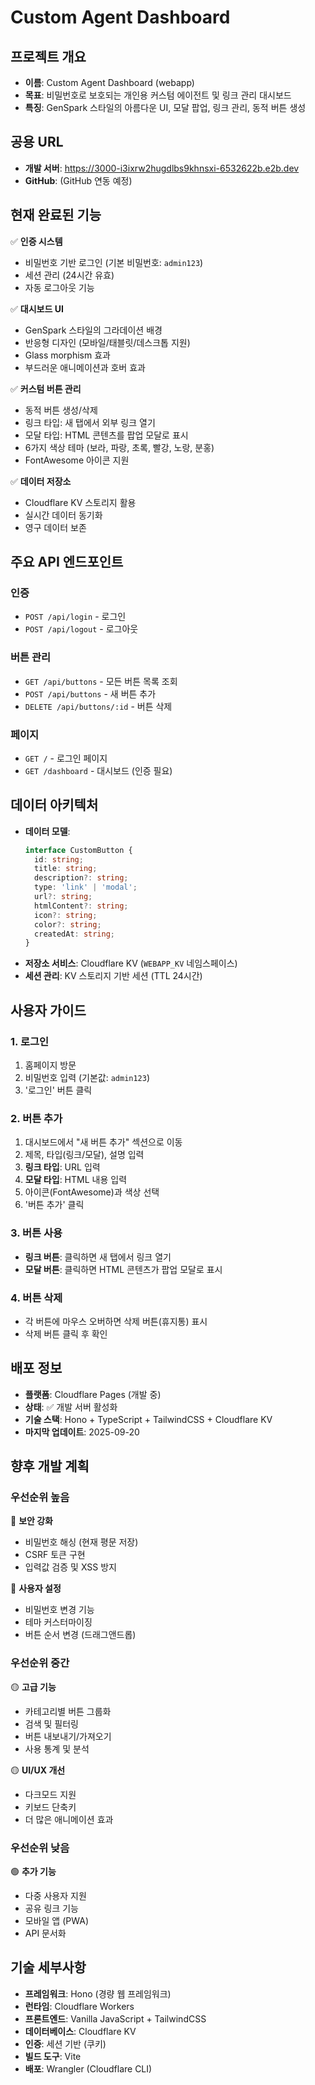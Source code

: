 # Custom Agent Dashboard

## 프로젝트 개요
- **이름**: Custom Agent Dashboard (webapp)
- **목표**: 비밀번호로 보호되는 개인용 커스텀 에이전트 및 링크 관리 대시보드
- **특징**: GenSpark 스타일의 아름다운 UI, 모달 팝업, 링크 관리, 동적 버튼 생성

## 공용 URL
- **개발 서버**: https://3000-i3ixrw2hugdlbs9khnsxi-6532622b.e2b.dev
- **GitHub**: (GitHub 연동 예정)

## 현재 완료된 기능
✅ **인증 시스템**
- 비밀번호 기반 로그인 (기본 비밀번호: `admin123`)
- 세션 관리 (24시간 유효)
- 자동 로그아웃 기능

✅ **대시보드 UI**
- GenSpark 스타일의 그라데이션 배경
- 반응형 디자인 (모바일/태블릿/데스크톱 지원)
- Glass morphism 효과
- 부드러운 애니메이션과 호버 효과

✅ **커스텀 버튼 관리**
- 동적 버튼 생성/삭제
- 링크 타입: 새 탭에서 외부 링크 열기
- 모달 타입: HTML 콘텐츠를 팝업 모달로 표시
- 6가지 색상 테마 (보라, 파랑, 초록, 빨강, 노랑, 분홍)
- FontAwesome 아이콘 지원

✅ **데이터 저장소**
- Cloudflare KV 스토리지 활용
- 실시간 데이터 동기화
- 영구 데이터 보존

## 주요 API 엔드포인트

### 인증
- `POST /api/login` - 로그인
- `POST /api/logout` - 로그아웃

### 버튼 관리  
- `GET /api/buttons` - 모든 버튼 목록 조회
- `POST /api/buttons` - 새 버튼 추가
- `DELETE /api/buttons/:id` - 버튼 삭제

### 페이지
- `GET /` - 로그인 페이지
- `GET /dashboard` - 대시보드 (인증 필요)

## 데이터 아키텍처
- **데이터 모델**: 
  ```typescript
  interface CustomButton {
    id: string;
    title: string;
    description?: string;
    type: 'link' | 'modal';
    url?: string;
    htmlContent?: string;
    icon?: string;
    color?: string;
    createdAt: string;
  }
  ```
- **저장소 서비스**: Cloudflare KV (`WEBAPP_KV` 네임스페이스)
- **세션 관리**: KV 스토리지 기반 세션 (TTL 24시간)

## 사용자 가이드

### 1. 로그인
1. 홈페이지 방문
2. 비밀번호 입력 (기본값: `admin123`)
3. '로그인' 버튼 클릭

### 2. 버튼 추가
1. 대시보드에서 "새 버튼 추가" 섹션으로 이동
2. 제목, 타입(링크/모달), 설명 입력
3. **링크 타입**: URL 입력
4. **모달 타입**: HTML 내용 입력
5. 아이콘(FontAwesome)과 색상 선택
6. '버튼 추가' 클릭

### 3. 버튼 사용
- **링크 버튼**: 클릭하면 새 탭에서 링크 열기
- **모달 버튼**: 클릭하면 HTML 콘텐츠가 팝업 모달로 표시

### 4. 버튼 삭제
- 각 버튼에 마우스 오버하면 삭제 버튼(휴지통) 표시
- 삭제 버튼 클릭 후 확인

## 배포 정보
- **플랫폼**: Cloudflare Pages (개발 중)
- **상태**: ✅ 개발 서버 활성화
- **기술 스택**: Hono + TypeScript + TailwindCSS + Cloudflare KV
- **마지막 업데이트**: 2025-09-20

## 향후 개발 계획

### 우선순위 높음
🔴 **보안 강화**
- 비밀번호 해싱 (현재 평문 저장)
- CSRF 토큰 구현
- 입력값 검증 및 XSS 방지

🔴 **사용자 설정**
- 비밀번호 변경 기능
- 테마 커스터마이징
- 버튼 순서 변경 (드래그앤드롭)

### 우선순위 중간  
🟡 **고급 기능**
- 카테고리별 버튼 그룹화
- 검색 및 필터링
- 버튼 내보내기/가져오기
- 사용 통계 및 분석

🟡 **UI/UX 개선**
- 다크모드 지원
- 키보드 단축키
- 더 많은 애니메이션 효과

### 우선순위 낮음
🟢 **추가 기능**
- 다중 사용자 지원
- 공유 링크 기능
- 모바일 앱 (PWA)
- API 문서화

## 기술 세부사항
- **프레임워크**: Hono (경량 웹 프레임워크)
- **런타임**: Cloudflare Workers
- **프론트엔드**: Vanilla JavaScript + TailwindCSS
- **데이터베이스**: Cloudflare KV
- **인증**: 세션 기반 (쿠키)
- **빌드 도구**: Vite
- **배포**: Wrangler (Cloudflare CLI)
